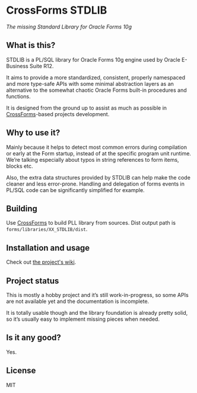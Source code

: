 # CrossForms STDLIB

*The missing Standard Library for Oracle Forms 10g*

## What is this?

STDLIB is a PL/SQL library for Oracle Forms 10g engine used by Oracle E-Business Suite R12. 

It aims to provide a more standardized, consistent, properly namespaced and more type-safe APIs with some minimal abstraction layers as an alternative to the somewhat chaotic Oracle Forms built-in procedures and functions. 

It is designed from the ground up to assist as much as possible in [CrossForms](https://github.com/4O4/crossforms)-based projects development.

## Why to use it?

Mainly because it helps to detect most common errors during compilation or early at the Form startup, instead of at the specific program unit runtime. We’re talking especially about typos in string references to form items, blocks etc.

Also, the extra data structures provided by STDLIB can help make the code cleaner and less error-prone. Handling and delegation of forms events in PL/SQL code can be significantly simplified for example.

## Building

Use [CrossForms](https://github.com/4O4/crossforms) to build PLL library from sources. Dist output path is `forms/libraries/XX_STDLIB/dist`.

## Installation and usage

Check out [the project's wiki](../../wiki/Getting-started).

## Project status

This is mostly a hobby project and it’s still work-in-progress, so some APIs are not available yet and the documentation is incomplete.

It is totally usable though and the library foundation is already pretty solid, so it’s usually easy to implement missing pieces when needed.

## Is it any good?

Yes.

## License

MIT